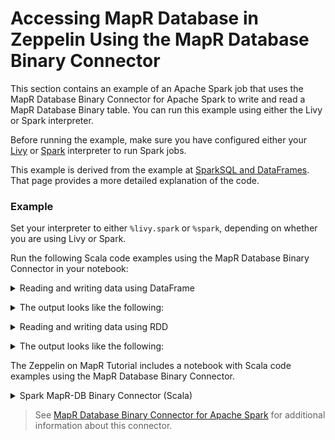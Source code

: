 # Accessing MapR Database in Zeppelin Using the MapR Database Binary Connector

This section contains an example of an Apache Spark job that uses the MapR Database Binary Connector for Apache Spark to write and read a MapR Database Binary table. You can run this example using either the Livy or Spark interpreter. 

Before running the example, make sure you have configured either your [Livy](https://mapr.com/docs/61/Zeppelin/ConfigureLivyInterpreter.html#task_t1d_4yj_qbb__section_zwx_pdk_qbb) or [Spark](https://mapr.com/docs/61/Zeppelin/ConfigureSparkInterpreter.html#task_t1d_4yj_qbb__section_zwx_pdk_qbb) interpreter to run Spark jobs.

This example is derived from the example at [SparkSQL and DataFrames](https://mapr.com/docs/61/Spark/SparkSQLandDataFrames.html#concept_wl2_jk4_gz). That page provides a more detailed explanation of the code.


### Example

Set your interpreter to either `%livy.spark` or `%spark`, depending on whether you are using Livy or Spark.

Run the following Scala code examples using the MapR Database Binary Connector in your notebook:


<details> 
  <summary>Reading and writing data using DataFrame</summary>
    
```
import org.apache.spark.sql.{DataFrame, SQLContext}
import org.apache.spark.{SparkContext, SparkConf}
import org.apache.spark.sql.datasources.hbase.HBaseTableCatalog
case class HBaseRecordClass(
  col0: String,
  col1: Boolean,
  col2: Double,
  col3: Float,
  col4: Int,
  col5: Long,
  col6: Short,
  col7: String,
  col8: Byte)
object HBaseRecord {
  def apply(i:Int): HBaseRecordClass = {
    val s = "row" + "%03d".format(i)
    new HBaseRecordClass(s,
      i % 2 == 0,
      i.toDouble,
      i.toFloat,
      i,
      i.toLong,
      i.toShort,
      s"String$i extra",
      i.toByte)
  }
}
val tableName = "/user/mapruser1/test1" 
val cat = s"""{
          |"table":{"namespace":"default", "name":"$tableName"},
          |"rowkey":"key",
          |"columns":{
            |"col0":{"cf":"rowkey", "col":"key", "type":"string"},
            |"col1":{"cf":"cf1", "col":"col1", "type":"boolean"},
            |"col2":{"cf":"cf2", "col":"col2", "type":"double"},
            |"col3":{"cf":"cf3", "col":"col3", "type":"float"},
            |"col4":{"cf":"cf4", "col":"col4", "type":"int"},
            |"col5":{"cf":"cf5", "col":"col5", "type":"bigint"},
            |"col6":{"cf":"cf6", "col":"col6", "type":"smallint"},
            |"col7":{"cf":"cf7", "col":"col7", "type":"string"},
            |"col8":{"cf":"cf8", "col":"col8", "type":"tinyint"}
            |}
          |}""".stripMargin
val sqlContext = new SQLContext(sc)
import sqlContext.implicits._

def withCatalog(cat: String): DataFrame = {
  sqlContext
    .read
    .options(Map(HBaseTableCatalog.tableCatalog->cat))
    .format("org.apache.hadoop.hbase.spark")
    .load()
}
val data = (0 to 255).map { i =>
  HBaseRecord(i)
}
sc.parallelize(data).toDF.write.options(
  Map(HBaseTableCatalog.tableCatalog -> cat, HBaseTableCatalog.newTable -> "5")).format("org.apache.hadoop.hbase.spark").save()
val df = withCatalog(cat)
df.show
```
</details> 

[]()

<details> 
  <summary>The output looks like the following:</summary>

```
+----+--------------+-----+----+----+------+----+----+----+
|col4|          col7| col1|col3|col6|  col0|col8|col2|col5|
+----+--------------+-----+----+----+------+----+----+----+
|   0| String0 extra| true| 0.0|   0|row000|   0| 0.0|   0|
|   1| String1 extra|false| 1.0|   1|row001|   1| 1.0|   1|
|   2| String2 extra| true| 2.0|   2|row002|   2| 2.0|   2|
|   3| String3 extra|false| 3.0|   3|row003|   3| 3.0|   3|
|   4| String4 extra| true| 4.0|   4|row004|   4| 4.0|   4|
|   5| String5 extra|false| 5.0|   5|row005|   5| 5.0|   5|
|   6| String6 extra| true| 6.0|   6|row006|   6| 6.0|   6|
|   7| String7 extra|false| 7.0|   7|row007|   7| 7.0|   7|
|   8| String8 extra| true| 8.0|   8|row008|   8| 8.0|   8|
|   9| String9 extra|false| 9.0|   9|row009|   9| 9.0|   9|
|  10|String10 extra| true|10.0|  10|row010|  10|10.0|  10|
|  11|String11 extra|false|11.0|  11|row011|  11|11.0|  11|
|  12|String12 extra| true|12.0|  12|row012|  12|12.0|  12|
|  13|String13 extra|false|13.0|  13|row013|  13|13.0|  13|
|  14|String14 extra| true|14.0|  14|row014|  14|14.0|  14|
|  15|String15 extra|false|15.0|  15|row015|  15|15.0|  15|
|  16|String16 extra| true|16.0|  16|row016|  16|16.0|  16|
|  17|String17 extra|false|17.0|  17|row017|  17|17.0|  17|
|  18|String18 extra| true|18.0|  18|row018|  18|18.0|  18|
|  19|String19 extra|false|19.0|  19|row019|  19|19.0|  19|
+----+--------------+-----+----+----+------+----+----+----+
```

</details>

[]()


<details> 
  <summary>Reading and writing data using RDD</summary>
    
```import org.apache.hadoop.fs.{FileSystem, Path}
import org.apache.hadoop.hbase.client.{HBaseAdmin, Put, Get, Result}
import org.apache.hadoop.hbase.spark.HBaseContext
import org.apache.hadoop.hbase.spark.HBaseRDDFunctions._
import org.apache.hadoop.hbase.util.{Bytes => By}
import org.apache.hadoop.hbase.{CellUtil, HBaseConfiguration, HColumnDescriptor, HTableDescriptor, TableName}


val workingDir = "/user/" + sc.sparkUser + "/zeppelin/samples"
val tablePath = workingDir + "/sample_table_binary_rdd"
val columnFamily = "sample_cf"


// Clean directory in MapR-FS
val fs = FileSystem.get(sc.hadoopConfiguration)
val workingPath = new Path(workingDir)
if(!fs.exists(workingPath)) fs.mkdirs(workingPath)

// Initialize HBaseContext and HBaseAdmin
val hbaseConf = HBaseConfiguration.create()
val hbaseContext = new HBaseContext(sc, hbaseConf)
val hbaseAdmin = new HBaseAdmin(hbaseConf)

// Create empty table
if (hbaseAdmin.tableExists(tablePath)) {
    hbaseAdmin.disableTable(tablePath)
    hbaseAdmin.deleteTable(tablePath)
}
val tableDesc = new HTableDescriptor(tablePath)
tableDesc.addFamily(new HColumnDescriptor(By.toBytes(columnFamily)))
hbaseAdmin.createTable(tableDesc)


// Put data into table
val putRDD = sc.parallelize(Array(
  (By.toBytes("1"), (By.toBytes(columnFamily), By.toBytes("1"), By.toBytes("1"))),
  (By.toBytes("2"), (By.toBytes(columnFamily), By.toBytes("1"), By.toBytes("2"))),
  (By.toBytes("3"), (By.toBytes(columnFamily), By.toBytes("1"), By.toBytes("3"))),
  (By.toBytes("4"), (By.toBytes(columnFamily), By.toBytes("1"), By.toBytes("4"))),
  (By.toBytes("5"), (By.toBytes(columnFamily), By.toBytes("1"), By.toBytes("5")))
))

putRDD.hbaseBulkPut(hbaseContext, TableName.valueOf(tablePath),
  (putRecord) => {
    val put = new Put(putRecord._1)
    val (family, qualifier, value) = putRecord._2
    put.addColumn(family, qualifier, value)
    put
  })

// Get data from table
val getRDD = sc.parallelize(Array(
    By.toBytes("5"),
    By.toBytes("4"),
    By.toBytes("3"),
    By.toBytes("2"),
    By.toBytes("1")
))

val resRDD = getRDD.hbaseBulkGet[String](hbaseContext, TableName.valueOf(tablePath), 2,
    (record) => { new Get(record) },
    (result: Result) => {
      val it = result.listCells().iterator()
      val sb = new StringBuilder

      sb.append(By.toString(result.getRow) + ": ")
      while (it.hasNext) {
        val cell = it.next()
        val q = By.toString(CellUtil.cloneQualifier(cell))
        if (q.equals("counter")) {
          sb.append("(" + q + "," + By.toLong(CellUtil.cloneValue(cell)) + ")")
        } else {
          sb.append("(" + q + "," + By.toString(CellUtil.cloneValue(cell)) + ")")
        }
      }
      sb.toString()
    })

resRDD.collect().foreach(v => println(v))
```
</details>

[]()



<details> 
  <summary>The output looks like the following:</summary>

```
5: (1,5)
4: (1,4)
3: (1,3)
2: (1,2)
1: (1,1)
```

</details>

[]()


The Zeppelin on MapR Tutorial includes a notebook with Scala code examples using the MapR Database Binary Connector. 

<details> 
  <summary>Spark MapR-DB Binary Connector (Scala)</summary>

![MapR Data Science Refinery](doc/tutorials/images/welcome_zeppelin.png)

</details>


>See [MapR Database Binary Connector for Apache Spark](https://mapr.com/docs/61/Spark/SparkHBaseConnector.html#concept_gth_txm_gz) for additional information about this connector.